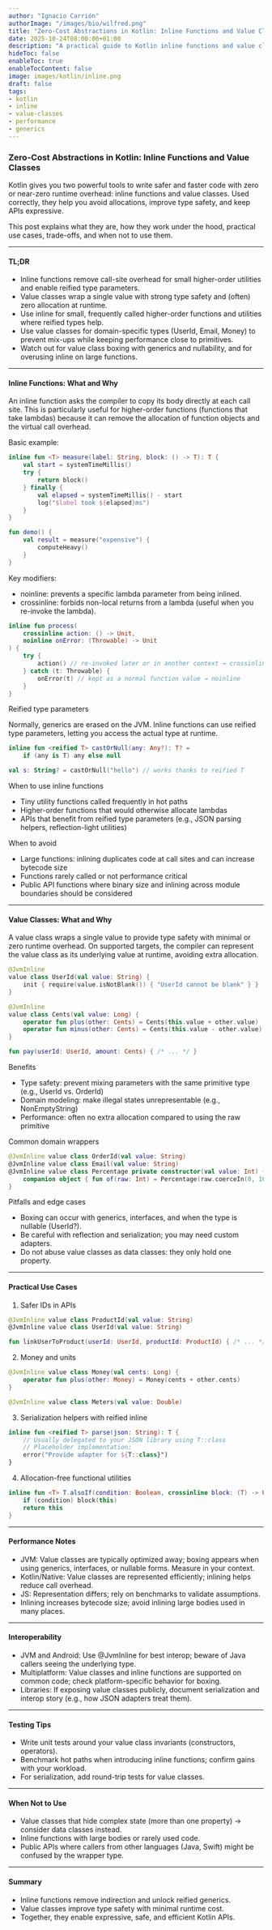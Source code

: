 ```yaml
---
author: "Ignacio Carrión"
authorImage: "/images/bio/wilfred.png"
title: "Zero-Cost Abstractions in Kotlin: Inline Functions and Value Classes"
date: 2025-10-24T08:00:00+01:00
description: "A practical guide to Kotlin inline functions and value classes: how they work, why they matter, and when to use them for safer, faster code."
hideToc: false
enableToc: true
enableTocContent: false
image: images/kotlin/inline.png
draft: false
tags: 
- kotlin
- inline
- value-classes
- performance
- generics
---
```


### Zero-Cost Abstractions in Kotlin: Inline Functions and Value Classes

Kotlin gives you two powerful tools to write safer and faster code with zero or near-zero runtime overhead: inline functions and value classes. Used correctly, they help you avoid allocations, improve type safety, and keep APIs expressive.

This post explains what they are, how they work under the hood, practical use cases, trade-offs, and when not to use them.

---

#### TL;DR

- Inline functions remove call-site overhead for small higher-order utilities and enable reified type parameters.
- Value classes wrap a single value with strong type safety and (often) zero allocation at runtime.
- Use inline for small, frequently called higher-order functions and utilities where reified types help.
- Use value classes for domain-specific types (UserId, Email, Money) to prevent mix-ups while keeping performance close to primitives.
- Watch out for value class boxing with generics and nullability, and for overusing inline on large functions.

---

#### Inline Functions: What and Why

An inline function asks the compiler to copy its body directly at each call site. This is particularly useful for higher-order functions (functions that take lambdas) because it can remove the allocation of function objects and the virtual call overhead.

Basic example:

```kotlin
inline fun <T> measure(label: String, block: () -> T): T {
    val start = systemTimeMillis()
    try {
        return block()
    } finally {
        val elapsed = systemTimeMillis() - start
        log("$label took ${elapsed}ms")
    }
}

fun demo() {
    val result = measure("expensive") {
        computeHeavy()
    }
}
```

Key modifiers:

- noinline: prevents a specific lambda parameter from being inlined.
- crossinline: forbids non-local returns from a lambda (useful when you re-invoke the lambda).

```kotlin
inline fun process(
    crossinline action: () -> Unit,
    noinline onError: (Throwable) -> Unit
) {
    try {
        action() // re-invoked later or in another context → crossinline needed
    } catch (t: Throwable) {
        onError(t) // kept as a normal function value → noinline
    }
}
```

Reified type parameters

Normally, generics are erased on the JVM. Inline functions can use reified type parameters, letting you access the actual type at runtime.

```kotlin
inline fun <reified T> castOrNull(any: Any?): T? =
    if (any is T) any else null

val s: String? = castOrNull("hello") // works thanks to reified T
```

When to use inline functions

- Tiny utility functions called frequently in hot paths
- Higher-order functions that would otherwise allocate lambdas
- APIs that benefit from reified type parameters (e.g., JSON parsing helpers, reflection-light utilities)

When to avoid

- Large functions: inlining duplicates code at call sites and can increase bytecode size
- Functions rarely called or not performance critical
- Public API functions where binary size and inlining across module boundaries should be considered

---

#### Value Classes: What and Why

A value class wraps a single value to provide type safety with minimal or zero runtime overhead. On supported targets, the compiler can represent the value class as its underlying value at runtime, avoiding extra allocation.

```kotlin
@JvmInline
value class UserId(val value: String) {
    init { require(value.isNotBlank()) { "UserId cannot be blank" } }
}

@JvmInline
value class Cents(val value: Long) {
    operator fun plus(other: Cents) = Cents(this.value + other.value)
    operator fun minus(other: Cents) = Cents(this.value - other.value)
}

fun pay(userId: UserId, amount: Cents) { /* ... */ }
```

Benefits

- Type safety: prevent mixing parameters with the same primitive type (e.g., UserId vs. OrderId)
- Domain modeling: make illegal states unrepresentable (e.g., NonEmptyString)
- Performance: often no extra allocation compared to using the raw primitive

Common domain wrappers

```kotlin
@JvmInline value class OrderId(val value: String)
@JvmInline value class Email(val value: String)
@JvmInline value class Percentage private constructor(val value: Int) {
    companion object { fun of(raw: Int) = Percentage(raw.coerceIn(0, 100)) }
}
```

Pitfalls and edge cases

- Boxing can occur with generics, interfaces, and when the type is nullable (UserId?).
- Be careful with reflection and serialization; you may need custom adapters.
- Do not abuse value classes as data classes: they only hold one property.

---

#### Practical Use Cases

1) Safer IDs in APIs

```kotlin
@JvmInline value class ProductId(val value: String)
@JvmInline value class UserId(val value: String)

fun linkUserToProduct(userId: UserId, productId: ProductId) { /* ... */ }
```

2) Money and units

```kotlin
@JvmInline value class Money(val cents: Long) {
    operator fun plus(other: Money) = Money(cents + other.cents)
}

@JvmInline value class Meters(val value: Double)
```

3) Serialization helpers with reified inline

```kotlin
inline fun <reified T> parse(json: String): T {
    // Usually delegated to your JSON library using T::class
    // Placeholder implementation:
    error("Provide adapter for ${T::class}")
}
```

4) Allocation-free functional utilities

```kotlin
inline fun <T> T.alsoIf(condition: Boolean, crossinline block: (T) -> Unit): T {
    if (condition) block(this)
    return this
}
```

---

#### Performance Notes

- JVM: Value classes are typically optimized away; boxing appears when using generics, interfaces, or nullable forms. Measure in your context.
- Kotlin/Native: Value classes are represented efficiently; inlining helps reduce call overhead.
- JS: Representation differs; rely on benchmarks to validate assumptions.
- Inlining increases bytecode size; avoid inlining large bodies used in many places.

---

#### Interoperability

- JVM and Android: Use @JvmInline for best interop; beware of Java callers seeing the underlying type.
- Multiplatform: Value classes and inline functions are supported on common code; check platform-specific behavior for boxing.
- Libraries: If exposing value classes publicly, document serialization and interop story (e.g., how JSON adapters treat them).

---

#### Testing Tips

- Write unit tests around your value class invariants (constructors, operators).
- Benchmark hot paths when introducing inline functions; confirm gains with your workload.
- For serialization, add round-trip tests for value classes.

---

#### When Not to Use

- Value classes that hide complex state (more than one property) → consider data classes instead.
- Inline functions with large bodies or rarely used code.
- Public APIs where callers from other languages (Java, Swift) might be confused by the wrapper type.

---

#### Summary

- Inline functions remove indirection and unlock reified generics.
- Value classes improve type safety with minimal runtime cost.
- Together, they enable expressive, safe, and efficient Kotlin APIs.
